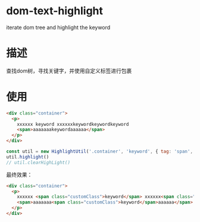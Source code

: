 # dom-text-highlight
iterate dom tree and highlight the keyword

# 描述
查找dom树，寻找关键字，并使用自定义标签进行包裹

# 使用
```html
<div class="container">
  <p>
    xxxxxx keyword xxxxxxkeywordkeywordkeyword
    <span>aaaaaaakeywordaaaaaa</span>
  </p>
</div>
```
```javascript
const util = new HighlightUtil('.container', 'keyword', { tag: 'span', class: 'customClass' })
util.highlight()
// util.clearHighLight()
```
最终效果：
```html
<div class="container">
  <p>
    xxxxxx <span class="customClass">keyword</span> xxxxxx<span class="customClass">keyword</span><span class="customClass">keyword</span><span class="customClass">keyword</span>
    <span>aaaaaaa<span class="customClass">keyword</span>aaaaaa</span>
  </p>
</div>
```

